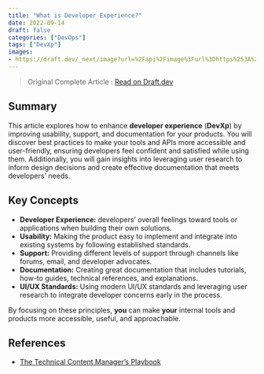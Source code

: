 ```yaml
---
title: "What is Developer Experience?"
date: 2022-09-14
draft: false
categories: ["DevOps"]
tags: ["DevXp"]
images:
- https://draft.dev/_next/image?url=%2Fapi%2Fimage%3Furl%3Dhttps%253A%252F%252Fcandid-cookie.flywheelsites.com%252Fwp-content%252Fuploads%252F2025%252F02%252Fwhat-is-developer-experience.png%26_v%3D1741728303745&w=1920&q=75
---
```


> Original Complete Article : [Read on Draft.dev](https://draft.dev/learn/what-is-developer-experience)

## Summary

This article explores how to enhance **developer experience** (**DevXp**) by improving usability, support, and documentation for your products. You will discover best practices to make your tools and APIs more accessible and user-friendly, ensuring developers feel confident and satisfied while using them. Additionally, you will gain insights into leveraging user research to inform design decisions and create effective documentation that meets developers' needs.

## Key Concepts

*   **Developer Experience:** developers’ overall feelings toward tools or applications when building their own solutions.
*   **Usability:** Making the product easy to implement and integrate into existing systems by following established standards.
*   **Support:** Providing different levels of support through channels like forums, email, and developer advocates.
*   **Documentation:** Creating great documentation that includes tutorials, how-to guides, technical references, and explanations.
*   **UI/UX Standards:** Using modern UI/UX standards and leveraging user research to integrate developer concerns early in the process.

By focusing on these principles, **you** can make **your** internal tools and products more accessible, useful, and approachable.


## References

*   [The Technical Content Manager’s Playbook](https://draft.dev/learn/build-a-blog-that-software-developers-will-read)
